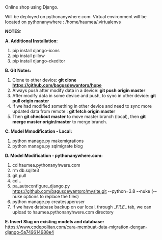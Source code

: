 Online shop using Django.

Will be deployed on pythonanywhere.com.
Virtual environment will be located on pythonanywhere : /home/haumea/.virtualenvs


**NOTES:**

**A. Additional Installation:**
1. pip install django-icons
2. pip install pillow
3. pip install django-ckeditor

**B. Git Notes:**
1. Clone to other device: **git clone https://github.com/bagusdewantoro/hope**
2. Always push after modify data in a device: **git push origin master**
3. After modify data in some device and push, to sync in other device: **git pull origin master**
4. If we had modified something in other device and need to sync more updated data from remote : **git fetch origin master**
5. Then **git checkout master** to move master branch (local), then **git merge master origin/master** to merge branch.

**C. Model Mmodification - Local:**
1. python manage.py makemigrations
2. python manage.py sqlmigrate blog

**D. Model Modification - pythonanywhere.com:**
1. cd haumea.pythonanyhwere.com
2. rm db.sqlite3
3. git pull
4. cd ..
5. pa_autoconfigure_django.py https://github.com/bagusdewantoro/mysite.git --python=3.8 --nuke
    (--nuke options to replace the files)
6. python manage.py createsuperuser
7. If we have database backup on our local, through \__FILE__ tab, we can upload to haumea.pythonanyhwere.com directory

**E. Insert Slug on existing models and database:**
https://www.codepolitan.com/cara-membuat-data-migration-dengan-django-5a749614988e4
